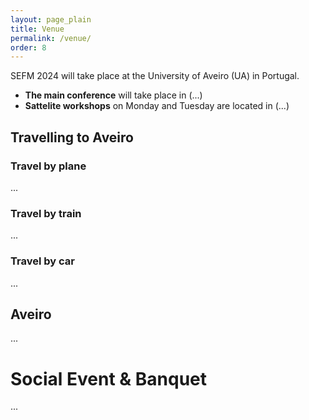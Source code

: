 ```yaml
---
layout: page_plain
title: Venue
permalink: /venue/
order: 8
---
```

SEFM 2024 will take place at the University of Aveiro (UA) in Portugal.

- **The main conference** will take place in (...)
- **Sattelite workshops** on Monday and Tuesday are located in (...)

## Travelling to Aveiro

### Travel by plane
...

### Travel by train
...

### Travel by car
...

## Aveiro
...

# Social Event & Banquet
...